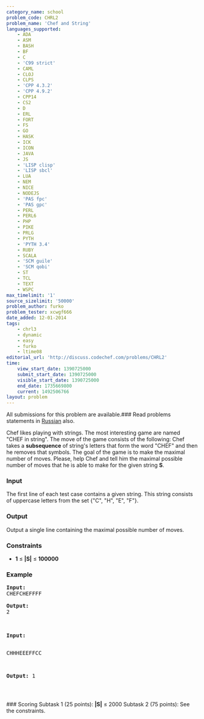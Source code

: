 ```yaml
---
category_name: school
problem_code: CHRL2
problem_name: 'Chef and String'
languages_supported:
    - ADA
    - ASM
    - BASH
    - BF
    - C
    - 'C99 strict'
    - CAML
    - CLOJ
    - CLPS
    - 'CPP 4.3.2'
    - 'CPP 4.9.2'
    - CPP14
    - CS2
    - D
    - ERL
    - FORT
    - FS
    - GO
    - HASK
    - ICK
    - ICON
    - JAVA
    - JS
    - 'LISP clisp'
    - 'LISP sbcl'
    - LUA
    - NEM
    - NICE
    - NODEJS
    - 'PAS fpc'
    - 'PAS gpc'
    - PERL
    - PERL6
    - PHP
    - PIKE
    - PRLG
    - PYTH
    - 'PYTH 3.4'
    - RUBY
    - SCALA
    - 'SCM guile'
    - 'SCM qobi'
    - ST
    - TCL
    - TEXT
    - WSPC
max_timelimit: '1'
source_sizelimit: '50000'
problem_author: furko
problem_tester: xcwgf666
date_added: 12-01-2014
tags:
    - chrl3
    - dynamic
    - easy
    - furko
    - ltime08
editorial_url: 'http://discuss.codechef.com/problems/CHRL2'
time:
    view_start_date: 1390725000
    submit_start_date: 1390725000
    visible_start_date: 1390725000
    end_date: 1735669800
    current: 1492506766
layout: problem
---
```

All submissions for this problem are available.###  Read problems statements in [Russian](http://www.codechef.com/download/translated/LTIME08/russian/CHRL2.pdf) also.

Chef likes playing with strings. The most interesting game are named "CHEF in string". The move of the game consists of the following: Chef takes a **subsequence** of string's letters that form the word "CHEF" and then he removes that symbols. The goal of the game is to make the maximal number of moves. Please, help Chef and tell him the maximal possible number of moves that he is able to make for the given string **S**.

### Input

 The first line of each test case contains a given string. This string consists of uppercase letters from the set {"C", "H", "E", "F"}.

### Output

Output a single line containing the maximal possible number of moves.

### Constraints

- **1**  ≤ **|S|** ≤ **100000**

### Example

<pre><b>Input:</b>
CHEFCHEFFFF

<b>Output:</b>
2


</pre><pre><b>Input:</b>
CHHHEEEFFCC

<b>Output:</b>
1


</pre>### Scoring
Subtask 1 (25 points): **|S|** ≤ 2000 
Subtask 2 (75 points): See the constraints.
